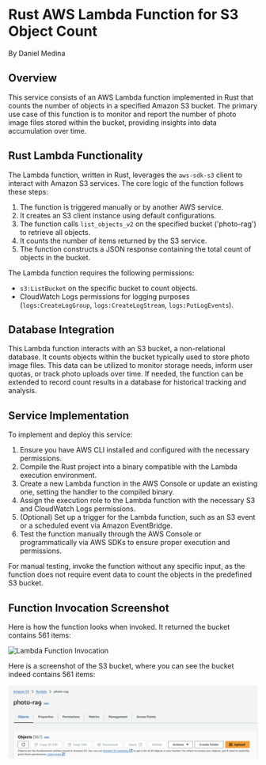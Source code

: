 # Rust AWS Lambda Function for S3 Object Count
By Daniel Medina

## Overview

This service consists of an AWS Lambda function implemented in Rust that counts the number of objects in a specified Amazon S3 bucket. The primary use case of this function is to monitor and report the number of photo image files stored within the bucket, providing insights into data accumulation over time.

## Rust Lambda Functionality

The Lambda function, written in Rust, leverages the `aws-sdk-s3` client to interact with Amazon S3 services. The core logic of the function follows these steps:

1. The function is triggered manually or by another AWS service.
2. It creates an S3 client instance using default configurations.
3. The function calls `list_objects_v2` on the specified bucket ('photo-rag') to retrieve all objects.
4. It counts the number of items returned by the S3 service.
5. The function constructs a JSON response containing the total count of objects in the bucket.

The Lambda function requires the following permissions:
- `s3:ListBucket` on the specific bucket to count objects.
- CloudWatch Logs permissions for logging purposes (`logs:CreateLogGroup`, `logs:CreateLogStream`, `logs:PutLogEvents`).

## Database Integration

This Lambda function interacts with an S3 bucket, a non-relational database. It counts objects within the bucket typically used to store photo image files. This data can be utilized to monitor storage needs, inform user quotas, or track photo uploads over time. If needed, the function can be extended to record count results in a database for historical tracking and analysis.

## Service Implementation

To implement and deploy this service:

1. Ensure you have AWS CLI installed and configured with the necessary permissions.
2. Compile the Rust project into a binary compatible with the Lambda execution environment.
3. Create a new Lambda function in the AWS Console or update an existing one, setting the handler to the compiled binary.
4. Assign the execution role to the Lambda function with the necessary S3 and CloudWatch Logs permissions.
5. (Optional) Set up a trigger for the Lambda function, such as an S3 event or a scheduled event via Amazon EventBridge.
6. Test the function manually through the AWS Console or programmatically via AWS SDKs to ensure proper execution and permissions.

For manual testing, invoke the function without any specific input, as the function does not require event data to count the objects in the predefined S3 bucket.

## Function Invocation Screenshot

Here is how the function looks when invoked. It returned the bucket contains 561 items:

![Lambda Function Invocation](lambda-invoke.png)

Here is a screenshot of the S3 bucket, where you can see the bucket indeed contains 561 items:

![S3 Bucket](s3-bucket.png)


